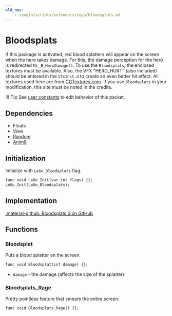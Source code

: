```yaml
---
old_nav:
    - zengin/scripts/extenders/lego/bloodsplats.md
---
```

# Bloodsplats
If this package is activated, red blood splatters will appear on the screen when the hero takes damage. For this, the damage perception for the hero is redirected to `_B_HeroDamage()`. To use the `Bloodsplats`, the enclosed textures must be available. Also, the VFX "HERO_HURT" (also included) should be entered in the `VfxInst.d` to create an even better hit effect. All textures used here are from [CGTextures.com](http://CGTextures.com). If you use `Bloodsplats` in your modification, this site must be noted in the credits.

!!! Tip
    See [user constants](../various/userconstants.md#bloodsplats) to edit behavior of this packet.

## Dependencies

- Floats
- View
- [Random](../tools/random.md)
- [Anim8](anim8.md)

## Initialization
Initialize with `LeGo_Bloodsplats` flag.
```dae
func void LeGo_Init(var int flags) {};
LeGo_Init(LeGo_Bloodsplats);
```
## Implementation
[:material-github: Bloodsplats.d on GitHub](https://github.com/Lehona/LeGo/blob/dev/Bloodsplats.d)

## Functions

### Bloodsplat
Puts a blood splatter on the screen.
```dae
func void Bloodsplat(int damage) {};
```

- `damage` - the damage (affects the size of the splatter)

### Bloodsplats_Rage
Pretty pointless feature that smears the entire screen.
```dae
func void Bloodsplats_Rage() {};
```
